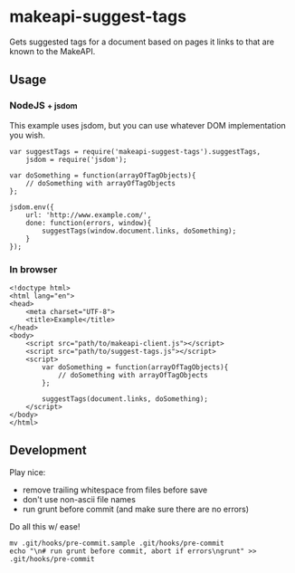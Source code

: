 # makeapi-suggest-tags
Gets suggested tags for a document based on pages it links to that are known to the MakeAPI.

## Usage
### NodeJS <small>+ jsdom</small>
This example uses jsdom, but you can use whatever DOM implementation you wish.

	var suggestTags = require('makeapi-suggest-tags').suggestTags,
		jsdom = require('jsdom');
	
	var doSomething = function(arrayOfTagObjects){
		// doSomething with arrayOfTagObjects 
	};
	
	jsdom.env({
		url: 'http://www.example.com/',
		done: function(errors, window){
			suggestTags(window.document.links, doSomething);
		}
	});

### In browser

	<!doctype html>
	<html lang="en">
	<head>
		<meta charset="UTF-8">
		<title>Example</title>
	</head>
	<body>
		<script src="path/to/makeapi-client.js"></script>
		<script src="path/to/suggest-tags.js"></script>
		<script>
			var doSomething = function(arrayOfTagObjects){
				// doSomething with arrayOfTagObjects 
			};

			suggestTags(document.links, doSomething);
		</script>
	</body>
	</html>

## Development
Play nice:

* remove trailing whitespace from files before save
* don't use non-ascii file names
* run grunt before commit (and make sure there are no errors)

Do all this w/ ease!

	mv .git/hooks/pre-commit.sample .git/hooks/pre-commit
	echo "\n# run grunt before commit, abort if errors\ngrunt" >> .git/hooks/pre-commit
